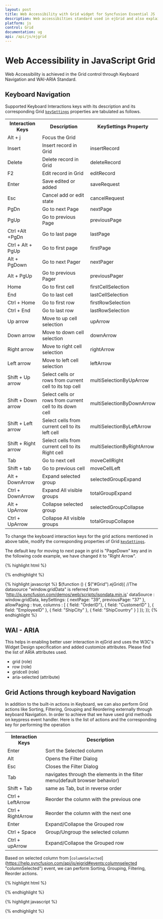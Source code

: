 ```yaml
---
layout: post
title: Web Accessibility with Grid widget for Syncfusion Essential JS
description: Web accessibilties standard used in ejGrid and also explained about keyboard interaction customizations.
platform: js
control: Grid
documentation: ug
api: /api/js/ejgrid
---
```

# Web Accessibility in JavaScript Grid

Web Accessibility is achieved in the Grid control through Keyboard Navigation and WAI-ARIA Standard. 

## Keyboard Navigation

Supported Keyboard Interactions keys with its description and its corresponding Grid [`keySettings`](https://help.syncfusion.com/api/js/ejgrid#members:keysettings) properties are tabulated as follows.

<table>
<tr>
<th>
Interaction Keys</th><th>
Description</th><th>
KeySettings Property</th></tr>
<tr>
<td>
Alt + j</td><td>
Focus the Grid</td></tr>
<tr>
<td>
Insert</td><td>
Insert record in Grid</td><td>
insertRecord</td></tr>
<tr>
<td>
Delete</td><td>
Delete record in Grid</td><td>
deleteRecord</td></tr>
<tr>
<td>
F2</td><td>
Edit record in Grid</td><td>
editRecord</td></tr>
<tr>
<td>
Enter </td><td>
Save edited or added </td><td>
saveRequest</td></tr>
<tr>
<td>
Esc</td><td>
Cancel add or edit state</td><td>
cancelRequest</td></tr>
<tr>
<td>
PgDn</td><td>
Go to next Page</td><td>
nextPage</td></tr>
<tr>
<td>
PgUp</td><td>
Go to previous Page</td><td>
previousPage</td></tr>
<tr>
<td>
Ctrl +Alt +PgDn</td><td>
Go to last page</td><td>
lastPage</td></tr>
<tr>
<td>
Ctrl + Alt + PgUp</td><td>
Go to first page </td><td>
firstPage</td></tr>
<tr>
<td>
Alt + PgDown</td><td>
Go to next Pager</td><td>
nextPager</td></tr>
<tr>
<td>
Alt + PgUp</td><td>
Go to previous Pager</td><td>
previousPager</td></tr>
<tr>
<td>
Home</td><td>
Go to first cell</td><td>
firstCellSelection</td></tr>
<tr>
<td>
End</td><td>
Go to last cell</td><td>
lastCellSelection</td></tr>
<tr>
<td>
Ctrl + Home</td><td>
Go to first row</td><td>
firstRowSelection</td></tr>
<tr>
<td>
Ctrl + End</td><td>
Go to last row</td><td>
lastRowSelection</td></tr>
<tr>
<td>
Up arrow</td><td>
Move to up cell selection</td><td>
upArrow</td></tr>
<tr>
<td>
Down arrow</td><td>
Move to down cell selection</td><td>
downArrow</td></tr>
<tr>
<td>
Right arrow</td><td>
Move to right cell selection</td><td>
rightArrow</td></tr>
<tr>
<td>
Left arrow</td><td>
Move to left cell selection</td><td>
leftArrow</td></tr>
<tr>
<td>
Shift + Up arrow</td><td>
Select cells or rows from current cell to its top cell</td><td>
multiSelectionByUpArrow</td></tr>
<tr>
<td>
Shift + Down arrow</td><td>
Select cells or rows from current cell to its down cell</td><td>
multiSelectionByDownArrow</td></tr>
<tr>
<td>
Shift + Left arrow</td><td>
Select cells from current cell to its left cell</td><td>
multiSelectionByLeftArrow</td></tr>
<tr>
<td>
Shift + Right arrow</td><td>
Select cells from current cell to its Right cell</td><td>
multiSelectionByRightArrow</td></tr>
<tr>
<td>
Tab</td><td>
Go to next cell</td><td>
moveCellRight</td></tr>
<tr>
<td>
Shift + tab</td><td>
Go to previous cell</td><td>
moveCellLeft</td></tr>
<tr>
<td>
Alt + DownArrow</td><td>
Expand selected group</td><td>
selectedGroupExpand</td></tr>
<tr>
<td>
Ctrl + DownArrow</td><td>
Expand All visible groups</td><td>
totalGroupExpand</td></tr>
<tr>
<td>
Alt + UpArrow</td><td>
Collapse selected group</td><td>
selectedGroupCollapse</td></tr>
<tr>
<td>
Ctrl + UpArrow</td><td>
Collapse All visible groups</td><td>
totalGroupCollapse</td></tr>
</table>

To change the keyboard interaction keys for the grid actions mentioned in above table, modify the corresponding properties of Grid [`keySettings`](https://help.syncfusion.com/api/js/ejgrid#members:keysettings).

The default key for moving to next page in grid is "PageDown" key and in the following code example, we have changed it to "Right Arrow".

{% highlight html %}
<div id="Grid"></div>
{% endhighlight %}

{% highlight javascript %}
$(function () {
	$("#Grid").ejGrid({
		//The datasource "window.gridData" is referred from 'http://js.syncfusion.com/demos/web/scripts/jsondata.min.js'
		dataSource : window.gridData,
		keySettings: {
                 nextPage: "39", previousPage: "37"
        },
		allowPaging : true,
		columns : [
					{ field: "OrderID"},
					{ field: "CustomerID" },
					{ field: "EmployeeID" },
					{ field: "ShipCity" },
					{ field: "ShipCountry" }
				]
	});
});
{% endhighlight %}


## WAI - ARIA

This helps in enabling better user interaction in ejGrid and uses the W3C's Widget Design specification and added customize attributes. Please find the list of ARIA attributes used.
* grid (role)
* row (role)
* gridcell (role)
* aria-selected (attribute)

## Grid Actions through keyboard Navigation

In addition to the built-in actions in Keyboard, we can also perform Grid actions like Sorting, Filtering, Grouping and Reordering externally through keyboard Navigation. In order to achieve that we have used grid methods on keypress event handler.
Here is the list of actions and the corresponding key for performing the operation

<table>
<tr>
<th>
Interaction Keys</th><th>
Description</th></tr>
<tr>
<td>
Enter</td><td>
Sort the Selected column</td></tr>
<tr>
<td>
Alt</td><td>
Opens the Filter Dialog</td></tr>
<tr>
<td>
Esc</td><td>
Closes the Filter Dialog</td></tr>
<tr>
<td>
Tab</td><td>
navigates through the elements in the filter menu(default browser behavior)</td></tr>
<tr>
<td>
Shift + Tab </td><td>
same as Tab, but in reverse order </td></tr>
<tr>
<td>
Ctrl + LeftArrow</td><td>
Reorder the column with the previous one</td></tr>
<tr>
<td>
Ctrl + RightArrow</td><td>
Reorder the column with the next one</td></tr>
<tr>
<td>
Enter</td><td>
Expand/Collapse the Grouped row</td></tr>
<tr>
<td>
Ctrl + Space</td><td>
Group/Ungroup the selected column</td></tr>
<tr>
<td>
Ctrl + upArrow</td><td>
Expand/Collapse the Grouped row</td></tr>
</table>

Based on selected column from [`columnSelected`] (https://help.syncfusion.com/api/js/ejgrid#events:columnselected "columnSelected") event, we can perform Sorting, Grouping, Filtering, Reorder actions. 

{% highlight html %}
<div id="Grid"></div>
{% endhighlight %}

{% highlight javascript %}
  <script type="text/javascript">
            var column,columnSelected, index, cell;
           $(function () {
                $("#Grid").ejGrid({
                    // the datasource "window.gridData" is referred from jsondata.min.js
                    dataSource: ej.DataManager(window.gridData).executeLocal(ej.Query().take(300)),
                    allowGrouping: true,
                    allowPaging: true,
                    allowSorting: true,
                    allowFiltering: true,
                    allowReordering: true,
                    filterSettings: { filterType: "Excel" },
                    allowKeyboardNavigation: true,
                    allowSelection: true,
                    selectionType: "multiple",
                    selectionSettings: { selectionMode: ["column"] },
                    columnSelected: "columnSelected",
                    columns: [
                        { field: "OrderID", headerText: "Order ID", textAlign: ej.TextAlign.Right, width: 100 },
                        { field: "CustomerID", headerText: "Customer ID", width: 120 },
                        { field: "EmployeeID", headerText: "Emp ID", textAlign: ej.TextAlign.Right, width: 80 },
                        { field: "ShipCity", headerText: "Ship City", width: 110 }
                    ],

                });

            $(document).on("keyup", function (e) {
              var gridObj = $("#Grid").ejGrid('instance'), getele;
               if (e.altKey && e.keyCode === 74) { // j- key code.
                   $("#Grid").focus();
               }
               if(columnSelected){
                  getele = $(gridObj.element.find(".e-headercell"))[index];
                  $(getele).focus();
                if($(getele).is(":focus")){
                  if(e.keyCode == 13){  // Enter key-- Sort
                       gridObj.sortColumn(column.field, "ascending");
                  }
                  if (e.keyCode == 18) {  // Alt key--open filter dialog
                       gridObj.element.find(".e-filtericon").eq(index).trigger("tap");
                  }
                  if(e.ctrlKey && e.keyCode == 39 ){  //ctrl+ rightarrow Reorder next column
                     var col = gridObj.getColumnByIndex(index + 1);
                     if(!ej.isNullOrUndefined(col))
                         gridObj.reorderColumns(column.field, col.field);
                 }
                 if(e.ctrlKey && e.keyCode == 37){   //ctrl+ rightarrow Reorder previous column
                    var col = gridObj.getColumnByIndex(index - 1);
                    if(!ej.isNullOrUndefined(col))
                         gridObj.reorderColumns(column.field, col.field);
                 }
                 if(e.ctrlKey && e.keyCode == 32){   //ctrl + space Group/ungroup column
                       if(!gridObj.model.groupSettings.groupedColumns.length)
                          gridObj.groupColumn(column.field);
                       else
                          gridObj.ungroupColumn(column.field);
                  }
                 }
                }
                 if(e.keyCode == 27){    // Esc to close the filter menu
                   if(gridObj.element.closest("body").find(".e-excelfilter").is(":visible"))
                     gridObj.element.closest("body").find(".e-excelfilter").hide();
                  }
                 if(e.ctrlKey && e.keyCode == 38){   // Ctrl+ UpArrow to expand collapse Grouped row
                   ele = gridObj.element.find("tr td >div").first();
                   gridObj.expandCollapse(ele)
                 }
               });

             });
          function columnSelected(args){
            columnSelected = true;
            column = args.column;
            cell = args.headerCell;
            index = args.columnIndex;
         }
    </script>
{% endhighlight %}
